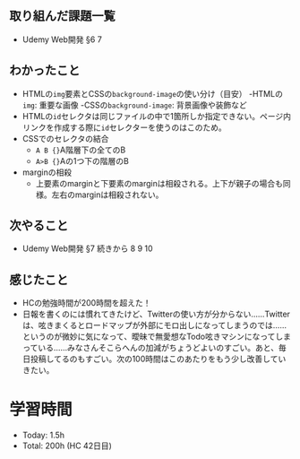 ## 取り組んだ課題一覧
- Udemy Web開発 §6 7
## わかったこと
- HTMLの`img`要素とCSSの`background-image`の使い分け（目安）
  -HTMLの`img`: 重要な画像
  -CSSの`background-image`: 背景画像や装飾など
- HTMLの`id`セレクタは同じファイルの中で1箇所しか指定できない。ページ内リンクを作成する際に`id`セレクターを使うのはこのため。
- CSSでのセレクタの結合
  - `A B {}`A階層下の全てのB
  - `A>B {}`Aの1つ下の階層のB
- marginの相殺
  - 上要素のmarginと下要素のmarginは相殺される。上下が親子の場合も同様。左右のmarginは相殺されない。
## 次やること
- Udemy Web開発 §7 続きから 8 9 10
## 感じたこと
- HCの勉強時間が200時間を超えた！
- 日報を書くのには慣れてきたけど、Twitterの使い方が分からない……Twitterは、呟きまくるとロードマップが外部にモロ出しになってしまうのでは……というのが微妙に気になって、曖昧で無愛想なTodo呟きマシンになってしまっている……みなさんそこらへんの加減がちょうどよいのすごい。あと、毎日投稿してるのもすごい。次の100時間はこのあたりをもう少し改善していきたい。
# 学習時間
- Today: 1.5h 
- Total: 200h (HC 42日目)
